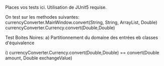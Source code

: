 Places vos tests ici. Utilisation de JUnit5 requise.

On test sur les methodes suivantes:
currencyConverter.MainWindow.convert(String, String, ArrayList<Currency>, Double)
currencyConverter.Currency.convert(Double,Double)

Test Boites Noires:
a) Partitionnement du domaine des entrées eb classes d'équivalence

i) currencyConverter.Currency.convert(Double,Double) == convert(Double amount, Double exchangeValue)


